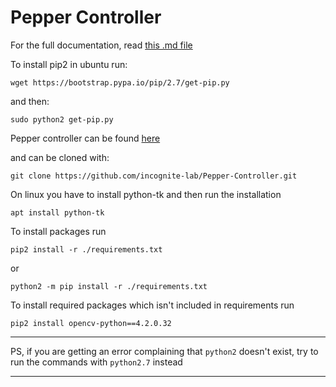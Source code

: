 # Pepper Controller
For the full documentation, read [this .md file](https://github.com/incognite-lab/Pepper-Controller/blob/main/README.md)

To install pip2  in ubuntu run:
```
wget https://bootstrap.pypa.io/pip/2.7/get-pip.py
```
and then:
```
sudo python2 get-pip.py
```

Pepper controller can be found [here](https://github.com/incognite-lab/Pepper-Controller)

and can be cloned with:
```
git clone https://github.com/incognite-lab/Pepper-Controller.git
```

On linux you have to install python-tk and then run the installation
```
apt install python-tk
```

To install packages run 
```
pip2 install -r ./requirements.txt
``` 
or
```
python2 -m pip install -r ./requirements.txt
```
To install required packages which isn't included in requirements run
```
pip2 install opencv-python==4.2.0.32
```
---
PS, if you are getting an error complaining that `python2` doesn't exist, try to run the commands with `python2.7` instead

---
